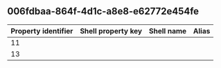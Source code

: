 ## 006fdbaa-864f-4d1c-a8e8-e62772e454fe

Property identifier | Shell property key | Shell name | Alias
--- | --- | --- | ---
11 |  |  | 
13 |  |  | 

